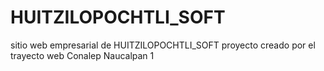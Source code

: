 # HUITZILOPOCHTLI_SOFT
sitio web empresarial  de HUITZILOPOCHTLI_SOFT proyecto creado por el trayecto web Conalep Naucalpan 1
